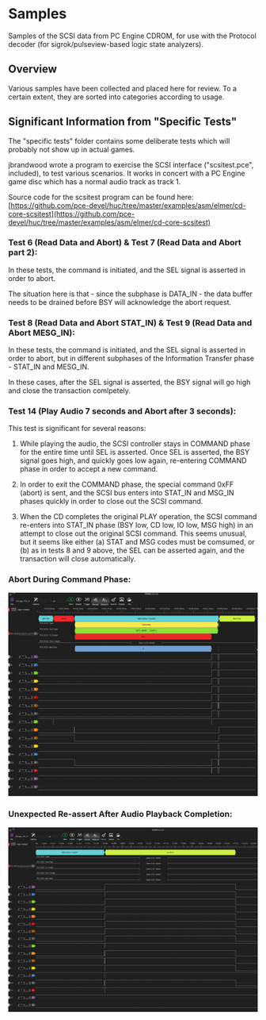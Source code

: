 # Samples

Samples of the SCSI data from PC Engine CDROM, for use with the Protocol decoder (for sigrok/pulseview-based logic state analyzers).

## Overview

Various samples have been collected and placed here for review. To a certain extent, they are sorted
into categories according to usage.

## Significant Information from "Specific Tests"

The "specific tests" folder contains some deliberate tests which will probably not show up in actual games.

jbrandwood wrote a program to exercise the SCSI interface ("scsitest.pce", included), to test various scenarios.
It works in concert with a PC Engine game disc which has a normal audio track as track 1.

Source code for the scsitest program can be found here:
[https://github.com/pce-devel/huc/tree/master/examples/asm/elmer/cd-core-scsitest](https://github.com/pce-devel/huc/tree/master/examples/asm/elmer/cd-core-scsitest)

### Test 6 (Read Data and Abort) & Test 7 (Read Data and Abort part 2):

In these tests, the command is initiated, and the SEL signal is asserted in order to abort.

The situation here is that - since the subphase is DATA_IN - the data buffer needs to be
drained before BSY will acknowledge the abort request.


### Test 8 (Read Data and Abort STAT_IN) & Test 9 (Read Data and Abort MESG_IN):

In these tests, the command is initiated, and the SEL signal is asserted in order to abort,
but in different subphases of the Information Transfer phase - STAT_IN and MESG_IN.

In these cases, after the SEL signal is asserted, the BSY signal will go high and close the
transaction comlpetely.

### Test 14 (Play Audio 7 seconds and Abort after 3 seconds):

This test is significant for several reasons:

1. While playing the audio, the SCSI controller stays in COMMAND phase for the entire time until
SEL is asserted.  Once SEL is asserted, the BSY signal goes high, and quickly goes low again,
re-entering COMMAND phase in order to accept a new command.

2. In order to exit the COMMAND phase, the special command 0xFF (abort) is sent, and the SCSI
bus enters into STAT_IN and MSG_IN phases quickly in order to close out the SCSI command.

3. When the CD completes the original PLAY operation, the SCSI command re-enters into STAT_IN
phase (BSY low, CD low, IO low, MSG high) in an attempt to close out the original SCSI command.
This seems unusual, but it seems like either (a) STAT and MSG codes must be comsumed, or (b) as in
tests 8 and 9 above, the SEL can be asserted again, and the transaction will close automatically.

### Abort During Command Phase:

![Abort During Command Phase](../img/Abort_During_Command_Phase.jpg)


### Unexpected Re-assert After Audio Playback Completion:

![Unexpected SCSI Re-Engage after Song Completion](../img/Unexpected_SCSI_Re-Engage.jpg)
